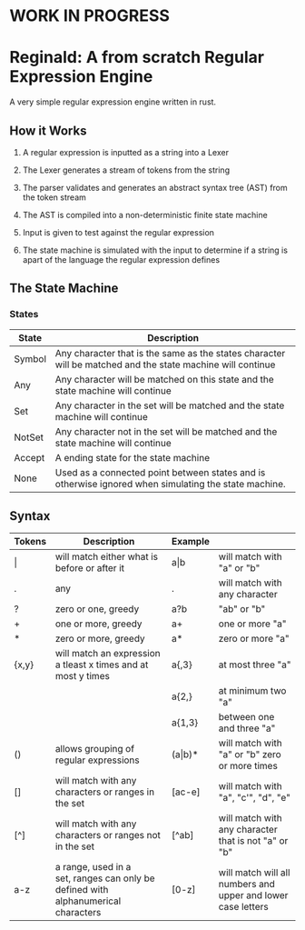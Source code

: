 # WORK IN PROGRESS
# Reginald: A from scratch Regular Expression Engine

A very simple regular expression engine written in rust.  

## How it Works

1. A regular expression is inputted as a string into a Lexer

2. The Lexer generates a stream of tokens from the string

3. The parser validates and generates an abstract syntax tree (AST) from the token stream

4. The AST is compiled into a non-deterministic finite state machine

5. Input is given to test against the regular expression

6. The state machine is simulated with the input to determine if a string is apart of the language the regular expression defines

## The State Machine

### States

| State  | Description                                                                                                |
| ------ | ---------------------------------------------------------------------------------------------------------- |
| Symbol | Any character that is the same as the states character will be matched and the state machine will continue |
| Any    | Any character will be matched on this state and the state machine will continue                            |
| Set    | Any character in the set will be matched and the state machine will continue                               |
| NotSet | Any character not in the set will be matched and the state machine will continue                           |
| Accept | A ending state for the state machine                                                                       |
| None   | Used as a connected point between states and is otherwise ignored when simulating the state machine.       |

## Syntax

| Tokens | Description                                                                       | Example  |                                                              |
| ------ | --------------------------------------------------------------------------------- | -------- | ------------------------------------------------------------ |
| \|     | will match either what is before or after it                                      | a\|b     | will match with "a" or "b"                                   |
| .      | any                                                                               | .        | will match with any character                                |
| ?      | zero or one, greedy                                                               | a?b      | "ab" or "b"                                                  |
| +      | one or more, greedy                                                               | a+       | one or more "a"                                              |
| \*     | zero or more, greedy                                                              | a*       | zero or more "a"                                             |
| {x,y}  | will match an expression a tleast x times and at most y times                     | a{,3}    | at most three "a"                                            |
|        |                                                                                   | a{2,}    | at minimum two "a"                                           |
|        |                                                                                   | a{1,3}   | between one and three "a"                                    |
| ()     | allows grouping of regular expressions                                            | (a\|b)\* | will match with "a" or "b" zero or more times                |
| []     | will match with any characters or ranges in the set                               | [ac-e]   | will match with "a", "c'", "d", "e"                          |
| [^]    | will match with any characters or ranges not in the set                           | [^ab]    | will match with any character that is not "a" or "b"         |
| a-z    | a range, used in a set, ranges can only be defined with alphanumerical characters | [0-z]    | will match will all numbers and upper and lower case letters |
